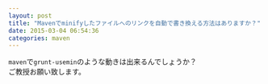 ```yaml
---
layout: post
title: "Mavenでminifyしたファイルへのリンクを自動で書き換える方法はありますか？"
date: 2015-03-04 06:54:36
categories: maven
---
```

<p><code>maven</code>で<code>grunt-usemin</code>のような動きは出来るんでしょうか？<br>
ご教授お願い致します。</p>
